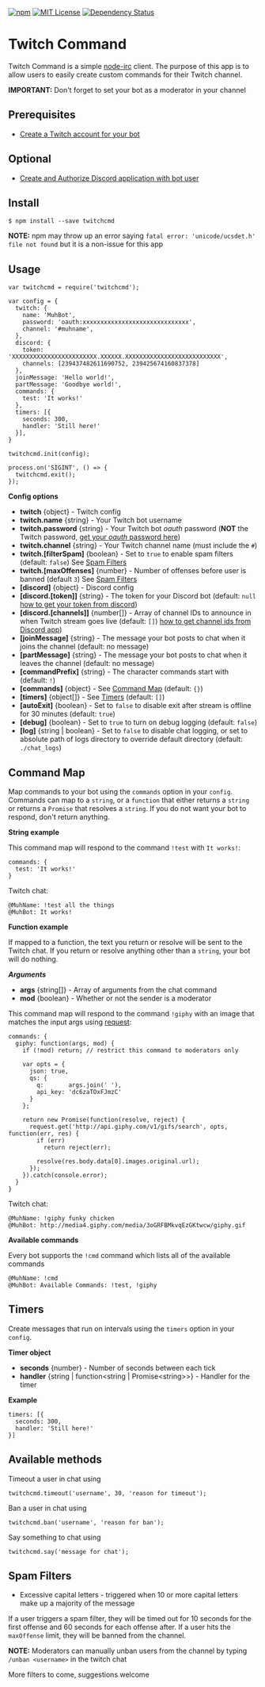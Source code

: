 [![npm](https://img.shields.io/npm/v/twitchcmd.svg?style=flat)](https://www.npmjs.com/package/twitchcmd)
[![MIT License](https://img.shields.io/npm/l/twitchcmd.svg)](https://github.com/otothea/node-twitchcmd/blob/master/LICENSE)
[![Dependency Status](https://david-dm.org/otothea/node-twitchcmd.svg)](https://david-dm.org/otothea/node-twitchcmd)

# Twitch Command

Twitch Command is a simple [node-irc](https://github.com/martynsmith/node-irc) client. The purpose of this app is to allow users to easily create custom commands for their Twitch channel.

**IMPORTANT:** Don't forget to set your bot as a moderator in your channel

## Prerequisites

- [Create a Twitch account for your bot](https://twitch.tv/signup)

## Optional

- [Create and Authorize Discord application with bot user](https://github.com/reactiflux/discord-irc/wiki/Creating-a-discord-bot-&-getting-a-token)

## Install

```
$ npm install --save twitchcmd
```

**NOTE:** npm may throw up an error saying `fatal error: 'unicode/ucsdet.h' file not found` but it is a non-issue for this app

## Usage

```
var twitchcmd = require('twitchcmd');

var config = {
  twitch: {
    name: 'MuhBot',
    password: 'oauth:xxxxxxxxxxxxxxxxxxxxxxxxxxxxxx',
    channel: '#muhname',
  },
  discord: {
    token: 'XXXXXXXXXXXXXXXXXXXXXXXX.XXXXXX.XXXXXXXXXXXXXXXXXXXXXXXXXXX',
    channels: [239437482611690752, 239425674160837378]
  },
  joinMessage: 'Hello world!',
  partMessage: 'Goodbye world!',
  commands: {
    test: 'It works!'
  },
  timers: [{
    seconds: 300,
    handler: 'Still here!'
  }],
}

twitchcmd.init(config);

process.on('SIGINT', () => {
  twitchcmd.exit();
});
```

**Config options**

- **twitch** {object} - Twitch config
- **twitch.name** {string} - Your Twitch bot username
- **twitch.password** {string} - Your Twitch bot *oauth* password (**NOT** the Twitch password, [get your *oauth* password here](https://twitchapps.com/tmi/))
- **twitch.channel** {string} - Your Twitch channel name (must include the `#`)
- **twitch.[filterSpam]** {boolean} - Set to `true` to enable spam filters (default: `false`) See [Spam Filters](#spam-filters)
- **twitch.[maxOffenses]** {number} - Number of offenses before user is banned (default `3`) See [Spam Filters](#spam-filters)
- **[discord]** {object} - Discord config
- **[discord.[token]]** {string} - The token for your Discord bot (default: `null` [how to get your token from discord](https://github.com/reactiflux/discord-irc/wiki/Creating-a-discord-bot-&-getting-a-token))
- **[discord.[channels]]** {number[]} - Array of channel IDs to announce in when Twitch stream goes live (default: `[]`) [how to get channel ids from Discord app](https://github.com/Chikachi/DiscordIntegration/wiki/How-to-get-a-token-and-channel-ID-for-Discord#get-the-channel-id-of-the-discord-text-channel))
- **[joinMessage]** {string} - The message your bot posts to chat when it joins the channel (default: no message)
- **[partMessage]** {string} - The message your bot posts to chat when it leaves the channel (default: no message)
- **[commandPrefix]** {string} - The character commands start with (default: `!`)
- **[commands]** {object} - See [Command Map](#command-map) (default: `{}`)
- **[timers]** {object[]} - See [Timers](#timers) (default: `[]`)
- **[autoExit]** {boolean} - Set to `false` to disable exit after stream is offline for 30 minutes (default: `true`)
- **[debug]** {boolean} - Set to `true` to turn on debug logging (default: `false`)
- **[log]** {string | boolean} - Set to `false` to disable chat logging, or set to absolute path of logs directory to override default directory (default: `./chat_logs`)

## Command Map

Map commands to your bot using the `commands` option in your `config`. Commands can map to a `string`, or a `function` that either returns a `string` or returns a `Promise` that resolves a `string`. If you do not want your bot to respond, don't return anything.

**String example**

This command map will respond to the command `!test` with `It works!`:

```
commands: {
  test: 'It works!'
}
```

Twitch chat:

```
@MuhName: !test all the things
@MuhBot: It works!
```

**Function example**

If mapped to a function, the text you return or resolve will be sent to the Twitch chat. If you return or resolve anything other than a `string`, your bot will do nothing.

_**Arguments**_

- **args** {string[]} - Array of arguments from the chat command
- **mod** {boolean} - Whether or not the sender is a moderator

This command map will respond to the command `!giphy` with an image that matches the input args using [request](https://github.com/request/request):

```
commands: {
  giphy: function(args, mod) {
    if (!mod) return; // restrict this command to moderators only
 
    var opts = {
      json: true,
      qs: {
        q:       args.join(' '),
        api_key: 'dc6zaTOxFJmzC'
      }
    };
 
    return new Promise(function(resolve, reject) {
      request.get('http://api.giphy.com/v1/gifs/search', opts, function(err, res) {
        if (err)
          return reject(err);

        resolve(res.body.data[0].images.original.url);
      });
    }).catch(console.error);
  }
}
```

Twitch chat:

```
@MuhName: !giphy funky chicken
@MuhBot: http://media4.giphy.com/media/3oGRFBMkvqEzGKtwcw/giphy.gif
```

**Available commands**

Every bot supports the `!cmd` command which lists all of the available commands

```
@MuhName: !cmd
@MuhBot: Available Commands: !test, !giphy
```

## Timers

Create messages that run on intervals using the `timers` option in your `config`.

**Timer object**

- **seconds** {number} - Number of seconds between each tick
- **handler** {string | function&lt;string | Promise&lt;string&gt;&gt;} - Handler for the timer

**Example**

```
timers: [{
  seconds: 300,
  handler: 'Still here!'
}]
```

## Available methods

Timeout a user in chat using
```
twitchcmd.timeout('username', 30, 'reason for timeout');
```

Ban a user in chat using
```
twitchcmd.ban('username', 'reason for ban');
```

Say something to chat using
```
twitchcmd.say('message for chat');
```

## Spam Filters

- Excessive capital letters - triggered when 10 or more capital letters make up a majority of the message

If a user triggers a spam filter, they will be timed out for 10 seconds for the first offense and 60 seconds for each offense after. If a user hits the `maxOffense` limit, they will be banned from the channel.

**NOTE:** Moderators can manually unban users from the channel by typing `/unban <username>` in the twitch chat

More filters to come, suggestions welcome
